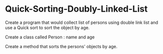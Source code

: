 # Quick-Sorting-Doubly-Linked-List
Create a program that would collect list of persons using double link list and use a Quick sort to sort the object by age.

Create a class called Person : name and age

Create a method that sorts the persons' objects by age.
